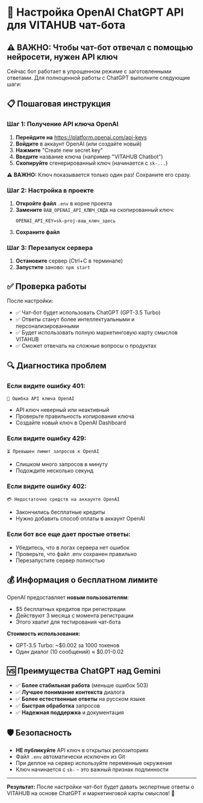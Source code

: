 # 🔧 Настройка OpenAI ChatGPT API для VITAHUB чат-бота

## ⚠️ ВАЖНО: Чтобы чат-бот отвечал с помощью нейросети, нужен API ключ

Сейчас бот работает в упрощенном режиме с заготовленными ответами. Для полноценной работы с ChatGPT выполните следующие шаги:

## 📋 Пошаговая инструкция

### Шаг 1: Получение API ключа OpenAI
1. **Перейдите на** https://platform.openai.com/api-keys
2. **Войдите** в аккаунт OpenAI (или создайте новый)
3. **Нажмите** "Create new secret key"
4. **Введите** название ключа (например "VITAHUB Chatbot")
5. **Скопируйте** сгенерированный ключ (начинается с `sk-...`)

⚠️ **ВАЖНО:** Ключ показывается только один раз! Сохраните его сразу.

### Шаг 2: Настройка в проекте
1. **Откройте файл** `.env` в корне проекта
2. **Замените** `ВАШ_OPENAI_API_КЛЮЧ_СЮДА` на скопированный ключ:
   ```
   OPENAI_API_KEY=sk-proj-ваш_ключ_здесь
   ```
3. **Сохраните файл**

### Шаг 3: Перезапуск сервера
1. **Остановите** сервер (Ctrl+C в терминале)
2. **Запустите** заново: `npm start`

## ✅ Проверка работы

После настройки:
- ✅ Чат-бот будет использовать ChatGPT (GPT-3.5 Turbo)
- ✅ Ответы станут более интеллектуальными и персонализированными  
- ✅ Будет использовать полную маркетинговую карту смыслов VITAHUB
- ✅ Сможет отвечать на сложные вопросы о продуктах

## 🔍 Диагностика проблем

### Если видите ошибку 401:
```
🔑 Ошибка API ключа OpenAI
```
- API ключ неверный или неактивный
- Проверьте правильность копирования ключа
- Создайте новый ключ в OpenAI Dashboard

### Если видите ошибку 429:
```
⏳ Превышен лимит запросов к OpenAI
```
- Слишком много запросов в минуту
- Подождите несколько секунд

### Если видите ошибку 402:
```
💳 Недостаточно средств на аккаунте OpenAI
```
- Закончились бесплатные кредиты
- Нужно добавить способ оплаты в аккаунт OpenAI

### Если бот все еще дает простые ответы:
- Убедитесь, что в логах сервера нет ошибок
- Проверьте, что файл .env сохранен правильно
- Перезапустите сервер полностью

## 💰 Информация о бесплатном лимите

OpenAI предоставляет **новым пользователям**:
- $5 бесплатных кредитов при регистрации
- Действуют 3 месяца с момента регистрации
- Этого хватит для тестирования чат-бота

**Стоимость использования:**
- GPT-3.5 Turbo: ~$0.002 за 1000 токенов
- Один диалог (10 сообщений) ≈ $0.01-0.02

## 🆚 Преимущества ChatGPT над Gemini

- ✅ **Более стабильная работа** (меньше ошибок 503)
- ✅ **Лучшее понимание контекста** диалога
- ✅ **Более естественные ответы** на русском языке
- ✅ **Быстрая обработка** запросов
- ✅ **Надежная поддержка** и документация

## 🛡️ Безопасность

- **НЕ публикуйте** API ключ в открытых репозиториях
- Файл `.env` автоматически исключен из Git
- При деплое на сервер используйте переменные окружения
- Ключ начинается с `sk-` - это важный признак подлинности

---

**Результат:** После настройки чат-бот будет давать экспертные ответы о VITAHUB на основе ChatGPT и маркетинговой карты смыслов! 🚀 